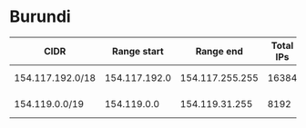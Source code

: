 # Burundi

CIDR               | Range start     | Range end       | Total IPs  | Assign date | Owner
------------------ | --------------- | --------------- | ---------- | ----------- | -----
154.117.192.0/18   | 154.117.192.0   | 154.117.255.255 | 16384      | 2015-04-23  | 
154.119.0.0/19     | 154.119.0.0     | 154.119.31.255  | 8192       | 2014-09-29  | 
